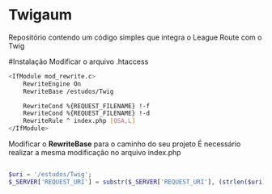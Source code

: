 # Twigaum
Repositório contendo um código simples que integra o League Route com o Twig

#Instalação
Modificar o arquivo .htaccess
```sh
<IfModule mod_rewrite.c>
    RewriteEngine On
    RewriteBase /estudos/Twig

    RewriteCond %{REQUEST_FILENAME} !-f
    RewriteCond %{REQUEST_FILENAME} !-d
    RewriteRule ^ index.php [QSA,L]
</IfModule>
```

Modificar o **RewriteBase**  para o caminho do seu projeto
É necessário realizar a mesma modificação no arquivo index.php
```php

$uri = '/estudos/Twig';
$_SERVER['REQUEST_URI'] = substr($_SERVER['REQUEST_URI'], (strlen($uri)));

```
